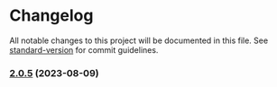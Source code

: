# Changelog

All notable changes to this project will be documented in this file. See [standard-version](https://github.com/conventional-changelog/standard-version) for commit guidelines.

### [2.0.5](https://github.com/viarotel-org/vite-uniapp-template/compare/v2.0.4...v2.0.5) (2023-08-09)
